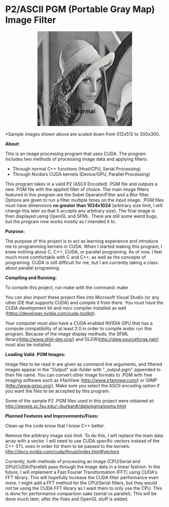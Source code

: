 # P2/ASCII PGM (Portable Gray Map) Image Filter

<p align="center">
  <img src="https://github.com/bsteen/P2_ASCII_PGM_Filter/blob/master/sample.gif" alt="Sample filtered images"/>
</p>

*Sample images shown above are scaled down from 512x512 to 300x300.

**About:**

This is an image processing program that uses CUDA. The program includes two methods of processing image data and applying filters:
-	Through normal C++ functions (Host/CPU, Serial Processing)
-	Through Nvidia’s CUDA kernels (Device/GPU, Parallel Processing)

This program takes in a valid P2 (ASCII Encoded) .PGM file and outputs a new .PGM file with the applied filter of choice. The main image filters featured in this program are the Sobel Operator/Filter and a Blur filter. Options are given to run a filter multiple times on the input image.
.PGM files must have dimensions **no greater than 1024x1024** (arbitrary size limit, I will change this later so that it accepts any arbitrary size).
The final image is then displayed using OpenGL and SFML.
There are still some weird bugs, but the program now works mostly as I intended it to.

**Purpose:**

The purpose of this project is to act as learning experience and introduce me to programming kernels in CUDA. When I started making this program, I knew nothing about
C, C++, CUDA, or parallel programing. As of now, I feel much more comfortable with C and C++, as well as the concepts of programing. CUDA is still difficult for me, but
I am currently taking a class about parallel programing.

**Compiling and Running:**

To compile this project, run make with the command: make

You can also import these project files into Microsoft Visual Studio (or any other IDE that supports CUDA) and compile it from there. You must have the CUDA development kit and nvcc compiler installed as well (https://developer.nvidia.com/cuda-toolkit).

Your computer must also have a CUDA enabled NVIDIA GPU that has a compute compatibility of at least 2.0 in order to compile andor run this program.
Because of the image display methods, the SFML library(http://www.sfml-dev.org/) and GLEW(http://glew.sourceforge.net/) must also be installed.

**Loading Valid .PGM Images:**

Image files to be read in are given as command line arguments, and filtered images appear in the "Output" sub-folder with "_output.pgm" appended to their file name.
You can convert other image formats to .PGM with free imaging software such as IrfanView (http://www.irfanview.com/) or GIMP (http://www.gimp.org/). Make sure you select the ASCII encoding option if you want the files to be accepted by this program.

Some of the sample P2 .PGM files used in this project were obtained at: http://people.sc.fsu.edu/~jburkardt/data/pgma/pgma.html

**Planned Features and Improvements/Fixes:**

Clean up the code know that I know C++ better.

Remove the arbitrary image size limit. To do this, I will replace the main data array with a vector. I will need to use CUDA specific vectors instead of the C++ STL ones in order for them to be passed to the kernels. http://docs.nvidia.com/cuda/thrust/index.html#vectors

Currently, both methods of processing an image (CPU/Serial and GPU/CUDA/Parallel) pass through the image data in a linear fashion. In the future, I will implement a Fast Fourier Transformation (FFT) using CUDA's FFT library. This will hopefully increase the CUDA filter performance even more. I might add a FFT method for the CPU/Serial filters, but they would not be using the CUDA FFT library as I want them to only use the CPU. This is done for performance comparison sake (serial vs parallel). This will be done much later, after the fixes and OpenGL stuff is added.
